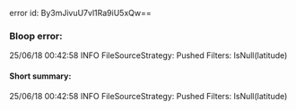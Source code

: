 error id: By3mJivuU7vl1Ra9iU5xQw==
### Bloop error:

25/06/18 00:42:58 INFO FileSourceStrategy: Pushed Filters: IsNull(latitude)
#### Short summary: 

25/06/18 00:42:58 INFO FileSourceStrategy: Pushed Filters: IsNull(latitude)